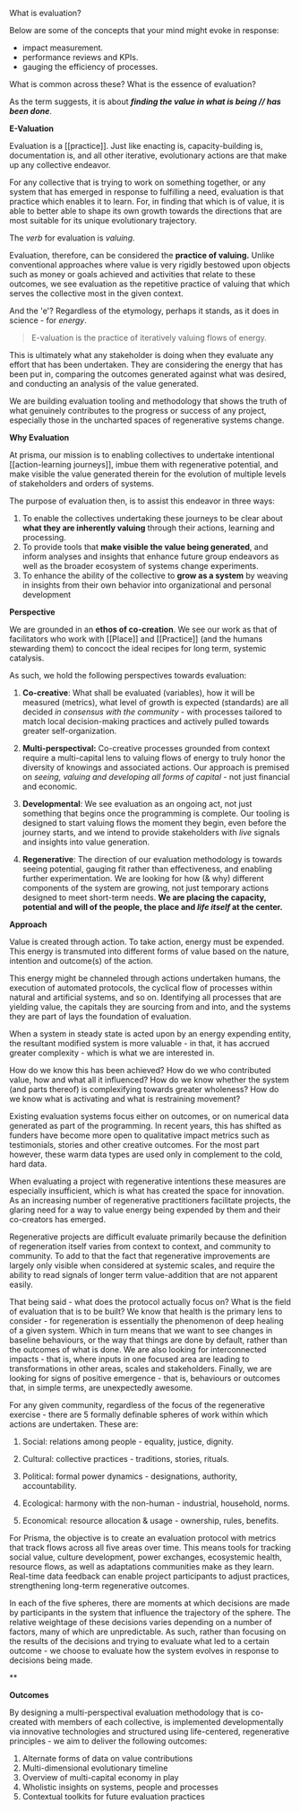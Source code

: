 What is evaluation?

Below are some of the concepts that your mind might evoke in response:

- impact measurement. 
- performance reviews and KPIs.
- gauging the efficiency of processes.

What is common across these? What is the essence of evaluation?

As the term suggests, it is about ***finding the value in what is being // has been done***. 

**E-Valuation**

Evaluation is a [[practice]]. Just like enacting is, capacity-building is, documentation is, and all other iterative, evolutionary actions are that make up any collective endeavor.

For any collective that is trying to work on something together, or any system that has emerged in response to fulfilling a need, evaluation is that practice which enables it to learn. For, in finding that which is of value, it is able to better able to shape its own growth towards the directions that are most suitable for its unique evolutionary trajectory.

The *verb* for evaluation is *valuing*.

Evaluation, therefore, can be considered the **practice of valuing.** Unlike conventional approaches where value is very rigidly bestowed upon objects such as money or goals achieved and activities that relate to these outcomes, we see evaluation as the repetitive practice of valuing that which serves the collective most in the given context.

And the 'e'? Regardless of the etymology, perhaps it stands, as it does in science - for *energy*.

> E-valuation is the practice of iteratively valuing flows of energy. 

This is ultimately what any stakeholder is doing when they evaluate any effort that has been undertaken. They are considering the energy that has been put in, comparing the outcomes generated against what was desired, and conducting an analysis of the value generated.

We are building evaluation tooling and methodology that shows the truth of what genuinely contributes to the progress or success of any project, especially those in the uncharted spaces of regenerative systems change.

**Why Evaluation**

At prisma, our mission is to enabling collectives to undertake intentional [[action-learning journeys]], imbue them with regenerative potential, and make visible the value generated therein for the evolution of multiple levels of stakeholders and orders of systems.

The purpose of evaluation then, is to assist this endeavor in three ways:

1. To enable the collectives undertaking these journeys to be clear about **what they are inherently valuing** through their actions, learning and processing.
2. To provide tools that **make visible the value being generated**, and inform analyses and insights that enhance future group endeavors as well as the broader ecosystem of systems change experiments.
3. To enhance the ability of the collective to **grow as a system** by weaving in insights from their own behavior into organizational and personal development

**Perspective**

We are grounded in an **ethos of co-creation**. We see our work as that of facilitators who work with [[Place]] and [[Practice]] (and the humans stewarding them) to concoct the ideal recipes for long term, systemic catalysis. 

As such, we hold the following perspectives towards evaluation:

1. **Co-creative**: What shall be evaluated (variables), how it will be measured (metrics), what level of growth is expected (standards) are all decided *in consensus with the community* - with processes tailored to match local decision-making practices and actively pulled towards greater self-organization.

2. **Multi-perspectival:** Co-creative processes grounded from context require a multi-capital lens to valuing flows of energy to truly honor the diversity of knowings and associated actions. Our approach is premised on *seeing, valuing and developing all forms of capital* - not just financial and economic. 

3. **Developmental**: We see evaluation as an ongoing act, not just something that begins once the programming is complete. Our tooling is designed to start valuing flows the moment they begin, even before the journey starts, and we intend to provide stakeholders with *live* signals and insights into value generation.

4. **Regenerative**: The direction of our evaluation methodology is towards seeing potential, gauging fit rather than effectiveness, and enabling further experimentation. We are looking for how (& why) different components of the system are growing, not just temporary actions designed to meet short-term needs. **We are placing the capacity, potential and will of the people, the place and *life itself* at the center.**

**Approach**

Value is created through action. To take action, energy must be expended. This energy is transmuted into different forms of value based on the nature, intention and outcome(s) of the action.
  
This energy might be channeled through actions undertaken humans, the execution of automated protocols, the cyclical flow of processes within natural and artificial systems, and so on. Identifying all processes that are yielding value, the capitals they are sourcing from and into, and the systems they are part of lays the foundation of evaluation.  
  
When a system in steady state is acted upon by an energy expending entity, the resultant modified system is more valuable - in that, it has accrued greater complexity - which is what we are interested in. 
    
How do we know this has been achieved? How do we who contributed value, how and what all it influenced? How do we know whether the system (and parts thereof) is complexifying towards greater wholeness? How do we know what is activating and what is restraining movement?   
  
Existing evaluation systems focus either on outcomes, or on numerical data generated as part of the programming. In recent years, this has shifted as funders have become more open to qualitative impact metrics such as testimonials, stories and other creative outcomes. For the most part however, these warm data types are used only in complement to the cold, hard data.  
  
When evaluating a project with regenerative intentions these measures are especially insufficient, which is what has created the space for innovation. As an increasing number of regenerative practitioners facilitate projects, the glaring need for a way to value energy being expended by them and their co-creators has emerged.

Regenerative projects are difficult evaluate primarily because the definition of regeneration itself varies from context to context, and community to community. To add to that the fact that regenerative improvements are largely only visible when considered at systemic scales, and require the ability to read signals of longer term value-addition that are not apparent easily.  

That being said - what does the protocol actually focus on? What is the field of evaluation that is to be built? We know that health is the primary lens to consider - for regeneration is essentially the phenomenon of deep healing of a given system. Which in turn means that we want to see changes in baseline behaviours, or the way that things are done by default, rather than the outcomes of what is done. We are also looking for interconnected impacts - that is, where inputs in one focused area are leading to transformations in other areas, scales and stakeholders. Finally, we are looking for signs of positive emergence - that is, behaviours or outcomes that, in simple terms, are unexpectedly awesome.

For any given community, regardless of the focus of the regenerative exercise - there are 5 formally definable spheres of work within which actions are undertaken. These are:

1. Social: relations among people - equality, justice, dignity.
    
2. Cultural: collective practices - traditions, stories, rituals. 
    
3. Political: formal power dynamics - designations, authority, accountability.
    
4. Ecological: harmony with the non-human - industrial, household, norms.
    
5. Economical: resource allocation & usage - ownership, rules, benefits.
    

  

For Prisma, the objective is to create an evaluation protocol with metrics that track flows across all five areas over time. This means tools for tracking social value, culture development, power exchanges, ecosystemic health, resource flows, as well as adaptations communities make as they learn. Real-time data feedback can enable project participants to adjust practices, strengthening long-term regenerative outcomes. 

  

In each of the five spheres, there are moments at which decisions are made by participants in the system that influence the trajectory of the sphere. The relative weightage of these decisions varies depending on a number of factors, many of which are unpredictable. As such, rather than focusing on the results of the decisions and trying to evaluate what led to a certain outcome - we choose to evaluate how the system evolves in response to decisions being made.

**

**Outcomes**

By designing a multi-perspectival evaluation methodology that is co-created with members of each collective, is implemented developmentally via innovative technologies and structured using life-centered, regenerative principles - we aim to deliver the following outcomes:

1. Alternate forms of data on value contributions
2. Multi-dimensional evolutionary timeline 
3. Overview of multi-capital economy in play  
4. Wholistic insights on systems, people and processes
5. Contextual toolkits for future evaluation practices